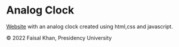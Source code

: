 # Analog Clock 

[Website](https://faisalkhan171101.github.io/Analog-clock/) with an analog clock created using html,css and javascript.

© 2022 Faisal Khan, Presidency University
